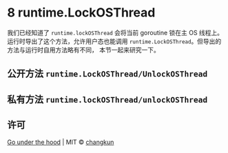 # 8 runtime.LockOSThread

我们已经知道了 `runtime.lockOSThread` 会将当前 goroutine 锁在主 OS 线程上。
运行时导出了这个方法，允许用户态也能调用 `runtime.LockOSThread`。但导出的方法与运行时自用方法略有不同，
本节一起来研究一下。

## 公开方法 `runtime.LockOSThread/UnlockOSThread`

## 私有方法 `runtime.lockOSThread/unlockOSThread`

## 许可

[Go under the hood](https://github.com/changkun/go-under-the-hood) | MIT &copy; [changkun](https://changkun.de)
